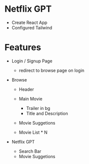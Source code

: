 # Netflix GPT

- Create React App
- Configured Tailwind

# Features

- Login / Signup Page
  - redirect to browse page on login
- Browse

  - Header
  - Main Movie

    - Trailer in bg
    - Title and Description

  - Movie Suggetions
  - Movie List \* N

- Netflix GPT
  - Search Bar
  - Movie Suggetions
